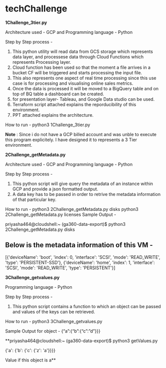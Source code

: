 # techChallenge

**1Challenge_3tier.py**

Architecture used - GCP and
Programming language - Python

Step by Step process -

1. This python utility will read data from GCS storage which represents data layer, and processese data through Cloud Functions which represents Processing layer.
2. Cloud function has been used so that the moment a file arrives in a bucket CF will be triggered and starts processing the input file.
3. This also represents one aspect of real time processing since this use case is for processing and visualising online sales metrics.
4. Once the data is processed it will be moved to a BigQuery table and on top of BQ table a dashboard can be created.
5. for presentation layer- Tableau, and Google Data studio can be used.
6. Terraform script attached explains the reporducibility of this environment.
7. PPT attached explains the architecture.

How to run - python3 1Challenge_3tier.py

**Note** : Since i do not have a GCP billed account and was unble to execute this program explicitely. I have designed it to represents a 3 Tier environment.

**2Challenge_getMetadata.py**

Architecture used - GCP and
Programming language - Python

Step by Step process -

1. This python script will give query the metadata of an instance within GCP and provide a json formatted output.
2. A data key has to be passed in order to retrive the metadata information of that particular key.

How to run - python3 2Challenge_getMetadata.py disks
             python3 2Challenge_getMetadata.py licenses
Sample Output - 

priyasha464@cloudshell:~ (ga360-data-export)$ python3 2Challenge_getMetadata.py disks

Below is the metadata information of this VM -
-----------------------------------------------
[{'deviceName': 'boot', 'index': 0, 'interface': 'SCSI', 'mode': 'READ_WRITE', 'type': 'PERSISTENT-SSD'}, {'deviceName': 'home', 'index': 1, 'interface': 'SCSI', 'mode': 'READ_WRITE', 'type': 'PERSISTENT'}]


**3Challenge_getvalues.py**

Programming language - Python

Step by Step process -

1. This python script contains a function to which an object can be passed and values of the keys can be retrieved.

How to run - python3 3Challenge_getvalues.py

Sample Output for object - {“a”:{“b”:{“c”:”d”}}}
 
**priyasha464@cloudshell:~ (ga360-data-export)$ python3 getValues.py

{'a': {'b': {'c': {'z': 'a'}}}}

Value if this object is a**


